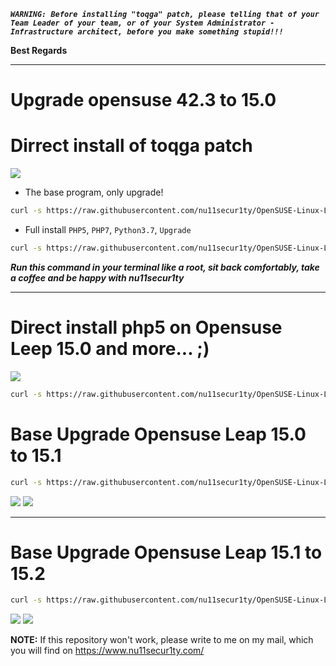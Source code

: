 ***`WARNING: Before installing "toqga" patch, please telling that of your Team Leader of your team, or of your System Administrator - Infrastructure architect, before you make something stupid!!!`*** 

**Best Regards**

-------------------------------------------------------------------------------------------------------------------------

# Upgrade opensuse 42.3 to 15.0
# Dirrect install of toqga patch
![](https://github.com/nu11secur1ty/OpenSUSE-Linux-Linux-Architecture_Deployment-administration/blob/master/Upgrade-opensuse-42.3-to-15.0/wall/people.jpg)

- The base program, only upgrade!

```bash
curl -s https://raw.githubusercontent.com/nu11secur1ty/OpenSUSE-Linux-Linux-Architecture_Deployment-administration/master/Upgrade-opensuse-42.3-to-15.0/toqga.sh | bash
```

- Full install `PHP5`, `PHP7`, `Python3.7`, `Upgrade`
```bash
curl -s https://raw.githubusercontent.com/nu11secur1ty/OpenSUSE-Linux-Linux-Architecture_Deployment-administration/master/Upgrade-opensuse-42.3-to-15.0/toqgawork.sh | bash
```
***Run this command in your terminal like a root, sit back comfortably, take a coffee and be happy with nu11secur1ty***

---------------------------------------------------------------------------------------------------------------------------

# Direct install php5 on Opensuse Leep 15.0 and more... ;)
![](https://github.com/nu11secur1ty/OpenSUSE-Linux-Linux-Architecture_Deployment-administration/blob/master/Upgrade-opensuse-42.3-to-15.0/wall/services.jpg)
```bash
curl -s https://raw.githubusercontent.com/nu11secur1ty/OpenSUSE-Linux-Linux-Architecture_Deployment-administration/master/Upgrade-opensuse-42.3-to-15.0/services.sh | bash
```

# Base Upgrade Opensuse Leap 15.0 to 15.1
```bash
curl -s https://raw.githubusercontent.com/nu11secur1ty/OpenSUSE-Linux-Linux-Architecture_Deployment-administration/master/Upgrade-opensuse-42.3-to-15.0/toqga151.sh | bash
```
![](https://github.com/nu11secur1ty/OpenSUSE-Linux-Linux-Architecture_Deployment-administration/blob/master/Upgrade-opensuse-42.3-to-15.0/wall/screen-10-02.2019/Screenshot%20from%202019-10-02%2013-53-47.png)
![](https://github.com/nu11secur1ty/OpenSUSE-Linux-Linux-Architecture_Deployment-administration/blob/master/Upgrade-opensuse-42.3-to-15.0/wall/screen-10-02.2019/Screenshot%20from%202019-10-02%2014-17-10.png)

---------------------------------------------------------------------------------------------------------------------------

# Base Upgrade Opensuse Leap 15.1 to 15.2
```bash
curl -s https://raw.githubusercontent.com/nu11secur1ty/OpenSUSE-Linux-Linux-Architecture_Deployment-administration/master/Upgrade-opensuse-42.3-to-15.0/toqga152.sh | bash
```
![](https://github.com/nu11secur1ty/OpenSUSE-Linux-Linux-Architecture_Deployment-administration/blob/master/Upgrade-opensuse-42.3-to-15.0/wall/152/Screenshot%20from%202019-10-02%2014-26-17.png)
![](https://github.com/nu11secur1ty/OpenSUSE-Linux-Linux-Architecture_Deployment-administration/blob/master/Upgrade-opensuse-42.3-to-15.0/wall/152/Screenshot%20from%202019-10-02%2015-01-11.png)


**NOTE:** If this repository won't work, please write to me on my mail, which you will find on https://www.nu11secur1ty.com/
